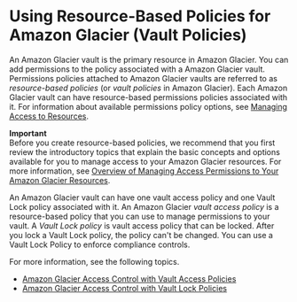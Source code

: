 # Using Resource\-Based Policies for Amazon Glacier \(Vault Policies\)<a name="access-control-resource-based"></a>

An Amazon Glacier vault is the primary resource in Amazon Glacier\. You can add permissions to the policy associated with a Amazon Glacier vault\. Permissions policies attached to Amazon Glacier vaults are referred to as *resource\-based policies* \(or *vault policies* in Amazon Glacier\)\. Each Amazon Glacier vault can have resource\-based permissions policies associated with it\.  For information about available permissions policy options, see [Managing Access to Resources](access-control-overview.md#access-control-manage-access-intro)\.

**Important**  
Before you create resource\-based policies, we recommend that you first review the introductory topics that explain the basic concepts and options available for you to manage access to your Amazon Glacier resources\. For more information, see [Overview of Managing Access Permissions to Your Amazon Glacier Resources](access-control-overview.md)\.

An Amazon Glacier vault can have one vault access policy and one Vault Lock policy associated with it\. An Amazon Glacier *vault access policy* is a resource\-based policy that you can use to manage permissions to your vault\. A *Vault Lock policy* is vault access policy that can be locked\. After you lock a Vault Lock policy, the policy can't be changed\. You can use a Vault Lock Policy to enforce compliance controls\.

For more information, see the following topics\.


+ [Amazon Glacier Access Control with Vault Access Policies](vault-access-policy.md)
+ [Amazon Glacier Access Control with Vault Lock Policies](vault-lock-policy.md)